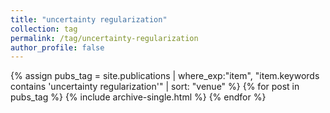 ```yaml
---
title: "uncertainty regularization"
collection: tag
permalink: /tag/uncertainty-regularization
author_profile: false
---
```

{% assign pubs_tag = site.publications | where_exp:"item", "item.keywords contains 'uncertainty regularization'" | sort: "venue" %}
{% for post in pubs_tag %}
  {% include archive-single.html %}
{% endfor %}